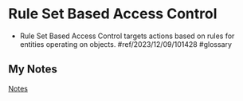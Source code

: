 # Rule Set Based Access Control
- Rule Set Based Access Control targets actions based on rules for entities operating on objects. #ref/2023/12/09/101428 #glossary 
## My Notes
[Notes](mynotes/rule-set-based-access-control-notes.md)

